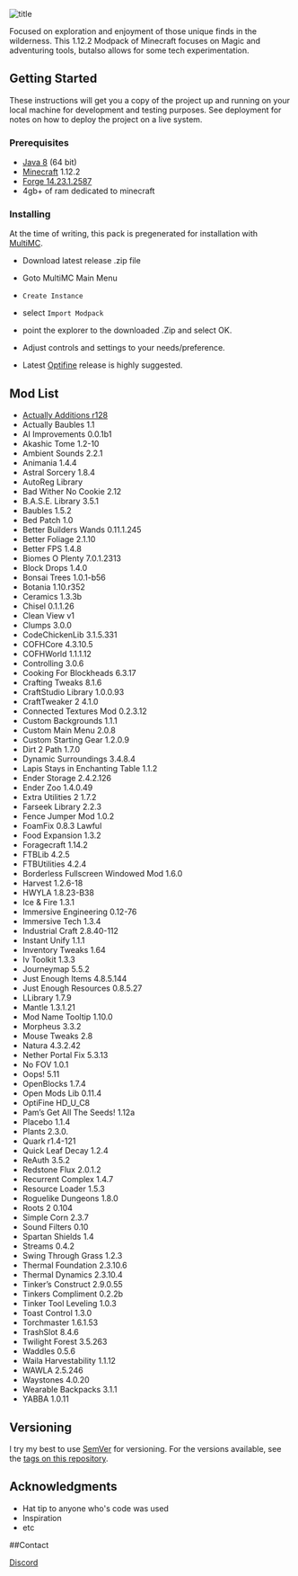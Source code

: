 ![title](https://i.gyazo.com/8ccd64269809315663b8b6e2aa3bddc1.png)

Focused on exploration and enjoyment of those unique finds in the wilderness. This 1.12.2 Modpack of Minecraft focuses on Magic and adventuring tools, butalso allows for some tech experimentation.

## Getting Started

These instructions will get you a copy of the project up and running on your local machine for development and testing purposes. See deployment for notes on how to deploy the project on a live system.

### Prerequisites
* [Java 8](https://www.java.com/en/download/manual.jsp) (64 bit)
* [Minecraft](https://minecraft.net/en-us/) 1.12.2
* [Forge 14.23.1.2587](https://files.minecraftforge.net/maven/net/minecraftforge/forge/index_1.12.2.html)
* 4gb+ of ram dedicated to minecraft

### Installing

At the time of writing, this pack is pregenerated for installation with [MultiMC](https://github.com/MultiMC/MultiMC5).

* Download latest release .zip file
* Goto MultiMC Main Menu
* `Create Instance`
* select `Import Modpack`
* point the explorer to the downloaded .Zip and select OK.
* Adjust controls and settings to your needs/preference.

* Latest [Optifine](http://optifine.net/downloads) release is highly suggested.

## Mod List


* [Actually Additions r128](https://minecraft.curseforge.com/projects/actually-additions)
* Actually Baubles 1.1
* AI Improvements 0.0.1b1
* Akashic Tome 1.2-10
* Ambient Sounds 2.2.1
* Animania 1.4.4
* Astral Sorcery 1.8.4
* AutoReg Library
* Bad Wither No Cookie 2.12
* B.A.S.E. Library 3.5.1
* Baubles 1.5.2
* Bed Patch 1.0
* Better Builders Wands 0.11.1.245
* Better Foliage 2.1.10
* Better FPS 1.4.8
* Biomes O Plenty 7.0.1.2313
* Block Drops 1.4.0
* Bonsai Trees 1.0.1-b56
* Botania 1.10.r352
* Ceramics 1.3.3b
* Chisel 0.1.1.26
* Clean View v1
* Clumps 3.0.0
* CodeChickenLib 3.1.5.331
* COFHCore 4.3.10.5
* COFHWorld 1.1.1.12
* Controlling 3.0.6
* Cooking For Blockheads 6.3.17
* Crafting Tweaks 8.1.6
* CraftStudio Library 1.0.0.93
* CraftTweaker 2 4.1.0
* Connected Textures Mod 0.2.3.12
* Custom Backgrounds 1.1.1
* Custom Main Menu 2.0.8
* Custom Starting Gear 1.2.0.9
* Dirt 2 Path 1.7.0
* Dynamic Surroundings 3.4.8.4
* Lapis Stays in Enchanting Table 1.1.2
* Ender Storage 2.4.2.126
* Ender Zoo 1.4.0.49
* Extra Utilities 2 1.7.2
* Farseek Library 2.2.3
* Fence Jumper Mod 1.0.2
* FoamFix 0.8.3 Lawful
* Food Expansion 1.3.2
* Foragecraft 1.14.2
* FTBLib 4.2.5
* FTBUtilities 4.2.4
* Borderless Fullscreen Windowed Mod 1.6.0
* Harvest 1.2.6-18
* HWYLA 1.8.23-B38
* Ice & Fire 1.3.1
* Immersive Engineering 0.12-76
* Immersive Tech 1.3.4
* Industrial Craft 2.8.40-112
* Instant Unify 1.1.1
* Inventory Tweaks 1.64
* Iv Toolkit 1.3.3
* Journeymap 5.5.2
* Just Enough Items 4.8.5.144
* Just Enough Resources 0.8.5.27
* LLibrary 1.7.9
* Mantle 1.3.1.21
* Mod Name Tooltip 1.10.0
* Morpheus 3.3.2
* Mouse Tweaks 2.8
* Natura 4.3.2.42
* Nether Portal Fix 5.3.13
* No FOV 1.0.1
* Oops! 5.11
* OpenBlocks 1.7.4
* Open Mods Lib 0.11.4
* OptiFine HD_U_C8
* Pam’s Get All The Seeds! 1.12a
* Placebo 1.1.4
* Plants 2.3.0.
* Quark r1.4-121
* Quick Leaf Decay 1.2.4
* ReAuth 3.5.2
* Redstone Flux 2.0.1.2
* Recurrent Complex 1.4.7
* Resource Loader 1.5.3
* Roguelike Dungeons 1.8.0
* Roots 2 0.104
* Simple Corn 2.3.7
* Sound Filters 0.10
* Spartan Shields 1.4
* Streams 0.4.2
* Swing Through Grass 1.2.3
* Thermal Foundation 2.3.10.6
* Thermal Dynamics 2.3.10.4
* Tinker’s Construct 2.9.0.55
* Tinkers Compliment 0.2.2b
* Tinker Tool Leveling 1.0.3
* Toast Control 1.3.0
* Torchmaster 1.6.1.53
* TrashSlot 8.4.6
* Twilight Forest 3.5.263
* Waddles 0.5.6
* Waila Harvestability 1.1.12
* WAWLA 2.5.246
* Waystones 4.0.20
* Wearable Backpacks 3.1.1
* YABBA 1.0.11

## Versioning

I try my best to use [SemVer](http://semver.org/) for versioning. For the versions available, see the [tags on this repository](https://github.com/BryanBoru/Open-To-Adventure/tags). 

## Acknowledgments

* Hat tip to anyone who's code was used
* Inspiration
* etc


##Contact

[Discord](https://discord.gg/xvtCXe4)
